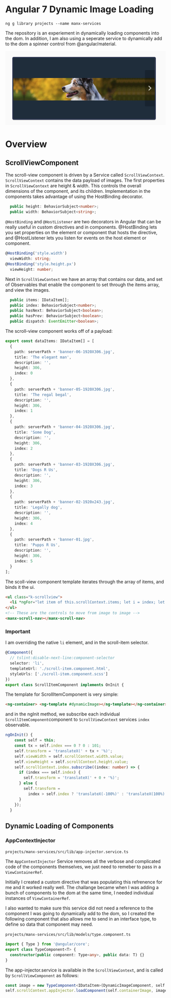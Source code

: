 # Angular 7 Dynamic Image Loading

```
ng g library projects --name manx-services
```

The repository is an experiement in dynamically loading components into the dom. In addition, I am also using a seperate service to dynamically add to the dom a spinner control from @angular/material.

![Image of Yaktocat](image.png)

# Overview

## ScrollViewComponent

The scroll-view component is driven by a Service called `ScrollViewContext`. `ScrollViewContext` contains the data payload of images. The first properties in `ScrollViewContext` are height & width. This controls the overall dimensions of the component, and its children. Implementation in the components takes advantage of using the HostBinding decorator.

```typescript
  public height: BehaviorSubject<number>;
  public width: BehaviorSubject<string>;
```

`@HostBinding` and `@HostListener` are two decorators in Angular that can be really useful in custom directives and in components. @HostBinding lets you set properties on the element or component that hosts the directive, and @HostListener lets you listen for events on the host element or component.

```typescript
@HostBinding('style.width')
  viewWidth: string;
@HostBinding('style.height.px')
  viewHeight: number;

```

Next in `ScrollViewContext` we have an array that contains our data, and set of Observables that enable the component to set through the items array, and view the images.

```typescript
  public items: IDataItem[];
  public index: BehaviorSubject<number>;
  public hasNext: BehaviorSubject<boolean>;
  public hasPrev: BehaviorSubject<boolean>;
  public dispatch: EventEmitter<boolean>;
```

The scroll-view component works off of a payload:

```typescript
export const dataItems: IDataItem[] = [
  {
    path: serverPath + 'banner-06-1920X306.jpg',
    title: 'The elegant man',
    description: '',
    height: 306,
    index: 0
  },
  {
    path: serverPath + 'banner-05-1920X306.jpg',
    title: 'The regal begal',
    description: '',
    height: 306,
    index: 1
  },
  {
    path: serverPath + 'banner-04-1920X306.jpg',
    title: 'Some Dog',
    description: '',
    height: 306,
    index: 2
  },
  {
    path: serverPath + 'banner-03-1920X306.jpg',
    title: 'Dogs R Us',
    description: '',
    height: 306,
    index: 3
  },
  {
    path: serverPath + 'banner-02-1920x243.jpg',
    title: 'Legally dog',
    description: '',
    height: 306,
    index: 4
  },
  {
    path: serverPath + 'banner-01.jpg',
    title: 'Pupps R Us',
    description: '',
    height: 306,
    index: 5
  }
];
```

The scoll-view component template iterates through the array of items, and binds it the ui.

```html
<ul class="k-scrollview">
  <li *ngFor="let item of this.scrollContext.items; let i = index; let c = count" [item]="item" [index]="i"></li>
</ul>
<!-- These are the controls to move from image to image -->
<manx-scroll-nav></manx-scroll-nav>
```

### Important

I am overriding the native `li` element, and in the scroll-item selector.

```typescript
@Component({
  // tslint:disable-next-line:component-selector
  selector: 'li',
  templateUrl: './scroll-item.component.html',
  styleUrls: ['./scroll-item.component.scss']
})
export class ScrollItemComponent implements OnInit {
```

The template for ScrollItemComponent is very simple:

```html
<ng-container> <ng-template #dynamicImage></ng-template></ng-container>
```

and in the ngInit method, we subscribe each individual `ScrollItemComponent`component to `ScrollViewContext` services `index` observable.

```typescript
ngOnInit() {
    const self = this;
    const tx = self.index === 0 ? 0 : 101;
    self.transform = 'translateX(' + tx + '%)';
    self.viewWidth = self.scrollContext.width.value;
    self.viewHeight = self.scrollContext.height.value;
    self.scrollContext.index.subscribe((index: number) => {
      if (index === self.index) {
        self.transform = 'translateX(' + 0 + '%)';
      } else {
        self.transform =
          index > self.index ? 'translateX(-100%)' : 'translateX(100%)';
      }
    });
  }

```

## Dynamic Loading of Components

### AppContextInjector

`projects/manx-services/src/lib/app-injector.service.ts`

The `AppContextInjector` Service removes all the verbose and complicated code of the components themselves, we just need to remeber to pass in a `ViewContainerRef`.

Initially I created a custom directive that was populating this refrenence for me and it worked really well. The challange became when I was adding a bunch of components to the dom at the same time, I needed individual instances of `ViewContainerRef`.

I also wanted to make sure this service did not need a reference to the component I was going to dynamically add to the dom, so I created the following component that also allows me to send in an interface type, to define so data that component may need.

`projects/manx-services/src/lib/models/type.component.ts`

```typescript
import { Type } from '@angular/core';
export class TypeComponent<T> {
  constructor(public component: Type<any>, public data: T) {}
}
```

The app-injector.service is available in the `ScrollViewContext`, and is called by `ScrollViewComponent` as follows:

```typescript
const image = new TypeComponent<IDataItem>(DynamicImageComponent, self.item);
self.scrollContext.appInjector.loadComponent(self.containerImage, image);
```
